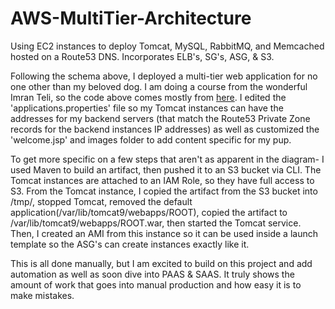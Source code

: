 # AWS-MultiTier-Architecture
Using EC2 instances to deploy Tomcat, MySQL, RabbitMQ, and Memcached hosted on a Route53 DNS. Incorporates ELB's, SG's, ASG, &amp; S3.

Following the schema above, I deployed a multi-tier web application for no one other than my beloved dog. I am doing a course from the wonderful Imran Teli, so the code above comes mostly from [here](https://github.com/devopshydclub/vprofile-project/tree/aws-LiftAndShift). I edited the 'applications.properties' file so my Tomcat instances can have the addresses for my backend servers (that match the Route53 Private Zone records for the backend instances IP addresses) as well as customized the 'welcome.jsp' and images folder to add content specific for my pup. 

To get more specific on a few steps that aren't as apparent in the diagram- I used Maven to build an artifact, then pushed it to an S3 bucket via CLI. The Tomcat instances are attached to an IAM Role, so they have full access to S3. From the Tomcat instance, I copied the artifact from the S3 bucket into /tmp/, stopped Tomcat, removed the default application(/var/lib/tomcat9/webapps/ROOT), copied the artifact to /var/lib/tomcat9/webapps/ROOT.war, then started the Tomcat service. Then, I created an AMI from this instance so it can be used inside a launch template so the ASG's can create instances exactly like it.

This is all done manually, but I am excited to build on this project and add automation as well as soon dive into PAAS & SAAS. It truly shows the amount of work that goes into manual production and how easy it is to make mistakes.
